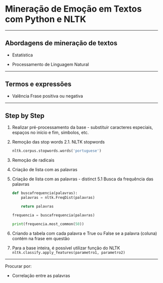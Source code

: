 <H1>Mineração de Emoção em Textos com Python e NLTK</H1>


---

<h2>Abordagens de mineração de textos</h2>

- Estatística

- Processamento de Linguagem Natural

---

<h2>Termos e expressões</h2>

- Valência
Frase positiva ou negativa

---

<h2>Step by Step </h2>

1. Realizar pré-processamento da base - substituir caracteres especiais, espaços no início e fim, símbolos, etc.

2. Remoção das stop words
    2.1. NLTK stopwords

    ```python
    nltk.corpus.stopwords.words('portuguese')
    ```

3. Remoção de radicais

4. Criação de lista com as palavras

5. Criação de lista com as palavras - distinct
    5.1 Busca da frequência das palavras

    ```python
    def buscafrequencia(palavras):
        palavras = nltk.FreqDist(palavras)

        return palavras

    frequencia = buscafrequencia(palavras)
    
    print(frequencia.most_common(50))
    ```

6. Criando a tabela com cada palavra e True ou False se a palavra (coluna) contém na frase em questão

7. Para a base inteira, é possível utilizar função do NLTK ``` nltk.classify.apply_features(parametro1, parametro2) ```

---
Procurar por:

- Correlação entre as palavras
